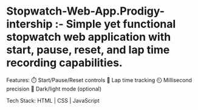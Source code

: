 # Stopwatch-Web-App.Prodigy-intership :- Simple yet functional stopwatch web application with start, pause, reset, and lap time recording capabilities.
Features:
⏱️ Start/Pause/Reset controls
📝 Lap time tracking
⏲️ Millisecond precision
🌙 Dark/light mode (optional)

Tech Stack:
HTML | CSS | JavaScript
